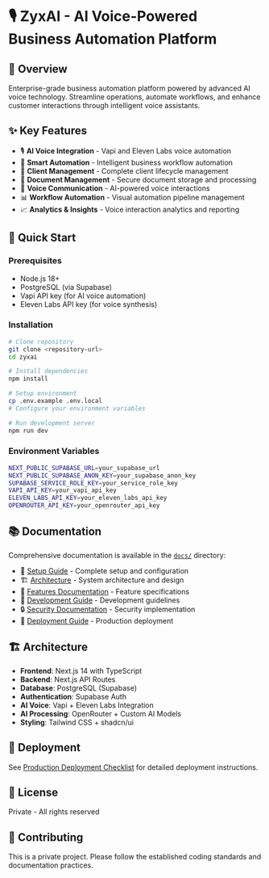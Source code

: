 # 🎙️ ZyxAI - AI Voice-Powered Business Automation Platform

## 🎯 Overview
Enterprise-grade business automation platform powered by advanced AI voice technology. Streamline operations, automate workflows, and enhance customer interactions through intelligent voice assistants.

## ✨ Key Features
- 🎙️ **AI Voice Integration** - Vapi and Eleven Labs voice automation
- 🤖 **Smart Automation** - Intelligent business workflow automation
- 👥 **Client Management** - Complete client lifecycle management
- 📄 **Document Management** - Secure document storage and processing
- 💬 **Voice Communication** - AI-powered voice interactions
- 📊 **Workflow Automation** - Visual automation pipeline management
- 📈 **Analytics & Insights** - Voice interaction analytics and reporting

## 🚀 Quick Start

### Prerequisites
- Node.js 18+
- PostgreSQL (via Supabase)
- Vapi API key (for AI voice automation)
- Eleven Labs API key (for voice synthesis)

### Installation
```bash
# Clone repository
git clone <repository-url>
cd zyxai

# Install dependencies
npm install

# Setup environment
cp .env.example .env.local
# Configure your environment variables

# Run development server
npm run dev
```

### Environment Variables
```bash
NEXT_PUBLIC_SUPABASE_URL=your_supabase_url
NEXT_PUBLIC_SUPABASE_ANON_KEY=your_supabase_anon_key
SUPABASE_SERVICE_ROLE_KEY=your_service_role_key
VAPI_API_KEY=your_vapi_api_key
ELEVEN_LABS_API_KEY=your_eleven_labs_api_key
OPENROUTER_API_KEY=your_openrouter_api_key
```

## 📚 Documentation
Comprehensive documentation is available in the [`docs/`](./docs/) directory:

- 🚀 [Setup Guide](./docs/setup/) - Complete setup and configuration
- 🏗️ [Architecture](./docs/architecture/) - System architecture and design
- 🚀 [Features Documentation](./docs/features/) - Feature specifications
- 🏢 [Development Guide](./docs/development/) - Development guidelines
- 🔒 [Security Documentation](./docs/security/) - Security implementation
- 🚀 [Deployment Guide](./docs/deployment/) - Production deployment

## 🏗️ Architecture
- **Frontend**: Next.js 14 with TypeScript
- **Backend**: Next.js API Routes
- **Database**: PostgreSQL (Supabase)
- **Authentication**: Supabase Auth
- **AI Voice**: Vapi + Eleven Labs Integration
- **AI Processing**: OpenRouter + Custom AI Models
- **Styling**: Tailwind CSS + shadcn/ui



## 🚀 Deployment
See [Production Deployment Checklist](./docs/deployment/production-checklist.md) for detailed deployment instructions.

## 📄 License
Private - All rights reserved

## 🤝 Contributing
This is a private project. Please follow the established coding standards and documentation practices.
